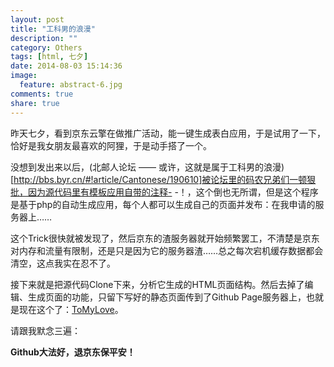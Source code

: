 ```yaml
---
layout: post
title: "工科男的浪漫"
description: ""
category: Others
tags: [html, 七夕]
date: 2014-08-03 15:14:36
image:
  feature: abstract-6.jpg
comments: true
share: true
---
```


昨天七夕，看到京东云擎在做推广活动，能一键生成表白应用，于是试用了一下，恰好是我女朋友最喜欢的阿狸，于是动手搭了一个。

没想到发出来以后，(北邮人论坛 —— 或许，这就是属于工科男的浪漫)[http://bbs.byr.cn/#!article/Cantonese/190610]被论坛里的码农兄弟们一顿狠批，因为源代码里有模板应用自带的注释- -！，这个倒也无所谓，但是这个程序是基于php的自动生成应用，每个人都可以生成自己的页面并发布：在我申请的服务器上……

这个Trick很快就被发现了，然后京东的渣服务器就开始频繁罢工，不清楚是京东对内存和流量有限制，还是只是因为它的服务器渣……总之每次宕机缓存数据都会清空，这点我实在忍不了。

接下来就是把源代码Clone下来，分析它生成的HTML页面结构。然后去掉了编辑、生成页面的功能，只留下写好的静态页面传到了Github Page服务器上，也就是现在这个了：[ToMyLove](http://www.dss886.com/ToMyLove.html)。

请跟我默念三遍：

**Github大法好，退京东保平安！**